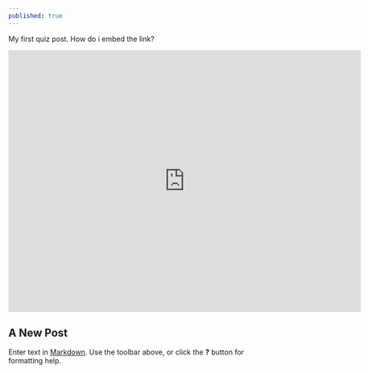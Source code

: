 ```yaml
---
published: true
---
```

My first quiz post. How do i embed the link?

<iframe src="https://docs.google.com/forms/d/e/1FAIpQLScuOW7rPadtDGnPfkqESSaopIayB6rBiRayAoFU2kLmvY2G5Q/viewform?embedded=true" width="700" height="520" frameborder="0" marginheight="0" marginwidth="0">Wird geladen…</iframe>


## A New Post

Enter text in [Markdown](http://daringfireball.net/projects/markdown/). Use the toolbar above, or click the **?** button for formatting help.
